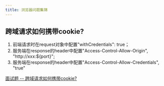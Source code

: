 ```yaml
---
title: 浏览器问题集锦
---
```


## 跨域请求如何携带cookie?

1. 前端请求时在request对象中配置"withCredentials": true；
2. 服务端在response的header中配置"Access-Control-Allow-Origin", "http://xxx:${port}";
3. 服务端在response的header中配置"Access-Control-Allow-Credentials", "true"

[面试题 -- 跨域请求如何携带cookie?](https://juejin.cn/post/7066420545327218725?share_token=64606385-e1fa-497d-bdf3-dd753817542c)




